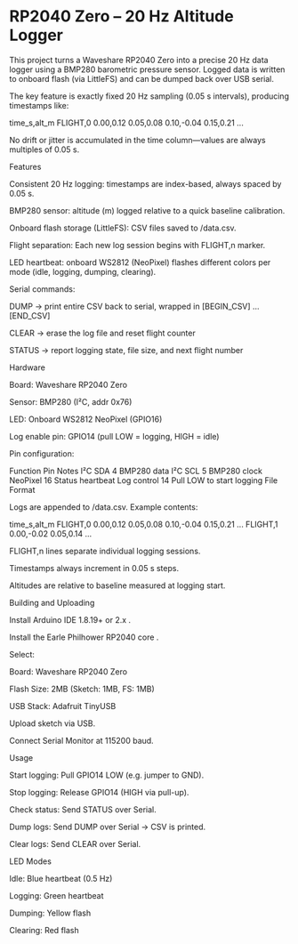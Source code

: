 # RP2040 Zero – 20 Hz Altitude Logger


This project turns a Waveshare RP2040 Zero
 into a precise 20 Hz data logger using a BMP280 barometric pressure sensor. Logged data is written to onboard flash (via LittleFS) and can be dumped back over USB serial.

The key feature is exactly fixed 20 Hz sampling (0.05 s intervals), producing timestamps like:

time_s,alt_m
FLIGHT,0
0.00,0.12
0.05,0.08
0.10,-0.04
0.15,0.21
...


No drift or jitter is accumulated in the time column—values are always multiples of 0.05 s.

Features

Consistent 20 Hz logging: timestamps are index-based, always spaced by 0.05 s.

BMP280 sensor: altitude (m) logged relative to a quick baseline calibration.

Onboard flash storage (LittleFS): CSV files saved to /data.csv.

Flight separation: Each new log session begins with FLIGHT,n marker.

LED heartbeat: onboard WS2812 (NeoPixel) flashes different colors per mode (idle, logging, dumping, clearing).

Serial commands:

DUMP → print entire CSV back to serial, wrapped in [BEGIN_CSV] … [END_CSV]

CLEAR → erase the log file and reset flight counter

STATUS → report logging state, file size, and next flight number

Hardware

Board: Waveshare RP2040 Zero

Sensor: BMP280 (I²C, addr 0x76)

LED: Onboard WS2812 NeoPixel (GPIO16)

Log enable pin: GPIO14 (pull LOW = logging, HIGH = idle)

Pin configuration:

Function	Pin	Notes
I²C SDA	4	BMP280 data
I²C SCL	5	BMP280 clock
NeoPixel	16	Status heartbeat
Log control	14	Pull LOW to start logging
File Format

Logs are appended to /data.csv. Example contents:

time_s,alt_m
FLIGHT,0
0.00,0.12
0.05,0.08
0.10,-0.04
0.15,0.21
...
FLIGHT,1
0.00,-0.02
0.05,0.14
...


FLIGHT,n lines separate individual logging sessions.

Timestamps always increment in 0.05 s steps.

Altitudes are relative to baseline measured at logging start.

Building and Uploading

Install Arduino IDE 1.8.19+ or 2.x
.

Install the Earle Philhower RP2040 core
.

Select:

Board: Waveshare RP2040 Zero

Flash Size: 2MB (Sketch: 1MB, FS: 1MB)

USB Stack: Adafruit TinyUSB

Upload sketch via USB.

Connect Serial Monitor at 115200 baud.

Usage

Start logging: Pull GPIO14 LOW (e.g. jumper to GND).

Stop logging: Release GPIO14 (HIGH via pull-up).

Check status: Send STATUS over Serial.

Dump logs: Send DUMP over Serial → CSV is printed.

Clear logs: Send CLEAR over Serial.

LED Modes

Idle: Blue heartbeat (0.5 Hz)

Logging: Green heartbeat

Dumping: Yellow flash

Clearing: Red flash
